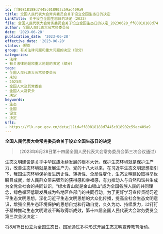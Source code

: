 ```yaml
---
id: ff80818188d7445c018902c59ac409a9
title: 全国人民代表大会常务委员会关于设立全国生态日的决定
LinkTitle: 关于设立全国生态日的决定（2023）
file: 全国人民代表大会常务委员会关于设立全国生态日的决定_20230628_ff80818188d7445c018902c59ac409a9.docx
author: 全国人民代表大会常务委员会
date: '2023-06-28'
publication_date: '2023-06-28'
effective_date: '2023-06-28'
status: 未知
group: 有关法律问题和重大问题的决定（部分）
categories:
- 法律
- 有关法律问题和重大问题的决定（部分）
tags:
- 全国人民代表大会常务委员会
- 未知
- 2023年
- 全国人大及其常委会
- 全国人大常委会
- 决定
keywords:
- 生态
- 全国
- 设立
- 决定
urls:
- https://flk.npc.gov.cn/detail?id=ff80818188d7445c018902c59ac409a9
---
```


**全国人民代表大会常务委员会关于设立全国生态日的决定**

> （2023年6月28日第十四届全国人民代表大会常务委员会第三次会议通过）

生态文明建设是关乎中华民族永续发展的根本大计。保护生态环境就是保护生产力，改善生态环境就是发展生产力。党的十八大以来，在习近平生态文明思想指引下，我国生态环境保护发生历史性、转折性、全局性变化，生态文明建设取得举世瞩目成就，给人民群众带来强烈的获得感和幸福感，有力推动人与自然和谐共生成为全党全社会的共同认识，“绿水青山就是金山银山”成为全国各族人民的共同理念，绿色循环低碳发展成为各地区各部门的共同行动。为了更好学习宣传贯彻习近平生态文明思想，深化习近平生态文明思想的大众化传播，提高全社会生态文明意识，增强全民生态环境保护的思想自觉和行动自觉，久久为功、持续发力，以钉钉子精神推动生态文明建设不断取得新成效，第十四届全国人民代表大会常务委员会第三次会议决定：

将8月15日设立为全国生态日。国家通过多种形式开展生态文明宣传教育活动。
